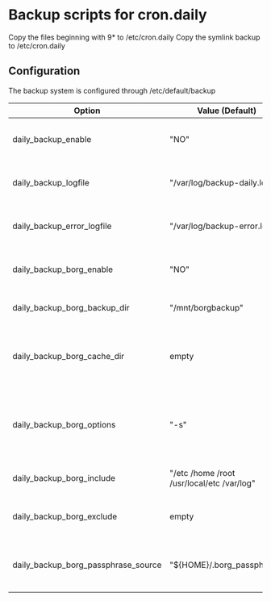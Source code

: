 
# Backup scripts for cron.daily

Copy the files beginning with 9* to /etc/cron.daily
Copy the symlink backup to /etc/cron.daily

## Configuration

The backup system is configured through /etc/default/backup

| Option | Value (Default) | Comment |
| --- | --- | --- |
| daily_backup_enable | "NO" | Activate the backup system with "YES" |
| daily_backup_logfile | "/var/log/backup-daily.log" | The logfile for the backup system |
| daily_backup_error_logfile | "/var/log/backup-error.log" | The error logfile for the backup system |
| daily_backup_borg_enable | "NO" | Activate borg backup with "YES" |
| daily_backup_borg_backup_dir | "/mnt/borgbackup" | The borg repository's directory |
| daily_backup_borg_cache_dir | empty | Set to an existing directory to move borg backup's cache |
| daily_backup_borg_options | "-s" | borg backup command line options, e.g. "-v -p -s" |
| daily_backup_borg_include | "/etc /home /root /usr/local/etc /var/log" | Directories included in backup |
| daily_backup_borg_exclude | empty | Directories excluded from backup |
| daily_backup_borg_passphrase_source | "${HOME}/.borg_passphrase" | Path to the file with the passphrase for borg backup |

